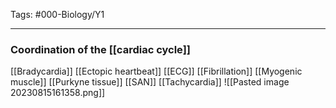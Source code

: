 Tags: #000-Biology/Y1

---
### Coordination of the [[cardiac cycle]]
[[Bradycardia]]
[[Ectopic heartbeat]]
[[ECG]]
[[Fibrillation]]
[[Myogenic muscle]]
[[Purkyne tissue]]
[[SAN]]
[[Tachycardia]]
![[Pasted image 20230815161358.png]]